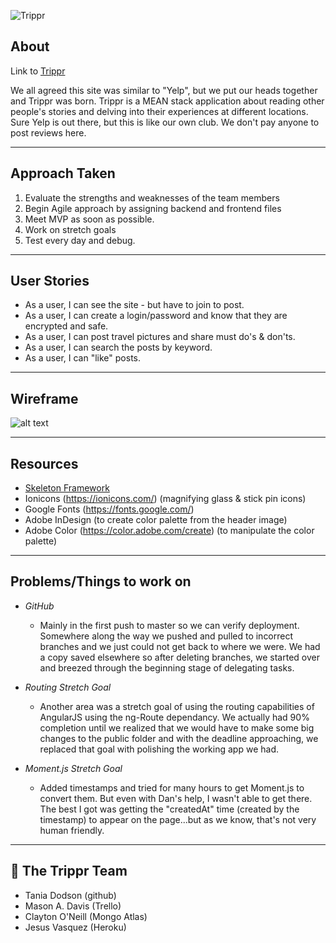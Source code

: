 ![Trippr](https://i.imgur.com/sPqTjYh.png)

## About
Link to [Trippr](https://tripprga.herokuapp.com/)

We all agreed this site was similar to "Yelp", but we put our heads together and Trippr was born.  Trippr is a MEAN stack application about reading other people's stories and delving into their experiences at different locations.  Sure Yelp is out there, but this is like our own club.  We don't pay anyone to post reviews here.

----
## Approach Taken
1. Evaluate the strengths and weaknesses of the team members
2. Begin Agile approach by assigning backend and frontend files
3. Meet MVP as soon as possible.
3. Work on stretch goals
4. Test every day and debug.

----
## User Stories
* As a user, I can see the site - but have to join to post.
* As a user, I can create a login/password and know that they are encrypted and safe.
* As a user, I can post travel pictures and share must do's & don'ts.
* As a user, I can search the posts by keyword.
* As a user, I can "like" posts.

----
## Wireframe

![alt text](/images/IMG_3208.jpg)

----
## Resources

 *	[Skeleton Framework](https://getskeleton.com)
 * Ionicons (https://ionicons.com/) (magnifying glass & stick pin icons)
 * Google Fonts (https://fonts.google.com/)
 * Adobe InDesign (to create color palette from the header image)
 * Adobe Color (https://color.adobe.com/create) (to manipulate the color palette)

----
## Problems/Things to work on
* *GitHub*
  * Mainly in the first push to master so we can verify deployment.  Somewhere along the way we pushed and pulled to incorrect branches and we just could not get back to where we were.  We had a copy saved elsewhere so after deleting branches, we started over and breezed through the beginning stage of delegating tasks.

* *Routing Stretch Goal*
  * Another area was a stretch goal of using the routing capabilities of AngularJS using the ng-Route dependancy.  We actually had 90% completion until we realized that we would have to make some big changes to the public folder and with the deadline approaching, we replaced that goal with polishing the working app we had.
  
* *Moment.js Stretch Goal*
  * Added timestamps and tried for many hours to get Moment.js to convert them. But even with Dan's help, I wasn't able to get there. The best I got was getting the "createdAt" time (created by the timestamp) to appear on the page...but as we know, that's not very human friendly.

----
## :star2: The Trippr Team
* Tania Dodson (github)
* Mason A. Davis (Trello)
* Clayton O'Neill (Mongo Atlas)
* Jesus Vasquez (Heroku)
